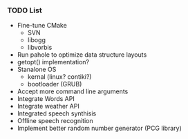 ### TODO List
* Fine-tune CMake
    - SVN
    - libogg
    - libvorbis
* Run pahole to optimize data structure layouts
* getopt() implementation?
* Stanalone OS
    - kernal (linux? contiki?)
    - bootloader (GRUB)
* Accept more command line arguments
* Integrate Words API
* Integrate weather API
* Integrated speech synthisis
* Offline speech recognition
* Implement better random number generator (PCG library)